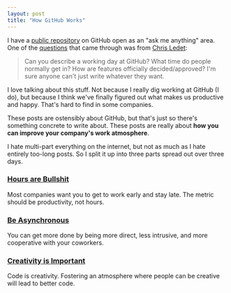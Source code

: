 ```yaml
---
layout: post
title: "How GitHub Works"
---
```


I have a [public repository][feedback] on GitHub open as an "ask me anything"
area. One of the [questions][questions] that came through was from [Chris
Ledet][chris]:

> Can you describe a working day at GitHub? What time do people normally get
> in? How are features officially decided/approved? I'm sure anyone can't just
> write whatever they want.

I love talking about this stuff. Not because I really dig working at GitHub (I
do), but because I think we've finally figured out what makes us productive and
happy. That's hard to find in some companies.

These posts are ostensibly about GitHub, but that's just so there's something
concrete to write about. These posts are really about **how you can improve
your company's work atmosphere**.

I hate multi-part everything on the internet, but not as much as I hate
entirely too-long posts. So I split it up into three parts spread out over
three days.

### [Hours are Bullshit][hours]

Most companies want you to get to work early and stay late. The metric should
be productivity, not hours.

### [Be Asynchronous][async]

You can get more done by being more direct, less intrusive, and more
cooperative with your coworkers.

### [Creativity is Important][creativity]

Code is creativity. Fostering an atmosphere where people can be creative will
lead to better code.

[feedback]: https://github.com/holman/feedback
[questions]: https://github.com/holman/feedback/issues/22
[chris]: http://ledet.io
[hours]: /posts/how-github-works-hours/
[async]: /posts/how-github-works-asynchronous/
[creativity]: /posts/how-github-works-creativity/
